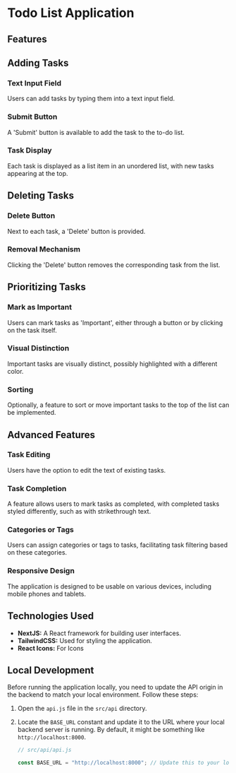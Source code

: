 # Todo List Application

## Features

## Adding Tasks

### Text Input Field

Users can add tasks by typing them into a text input field.

### Submit Button

A 'Submit' button is available to add the task to the to-do list.

### Task Display

Each task is displayed as a list item in an unordered list, with new tasks appearing at the top.

## Deleting Tasks

### Delete Button

Next to each task, a 'Delete' button is provided.

### Removal Mechanism

Clicking the 'Delete' button removes the corresponding task from the list.

## Prioritizing Tasks

### Mark as Important

Users can mark tasks as 'Important', either through a button or by clicking on the task itself.

### Visual Distinction

Important tasks are visually distinct, possibly highlighted with a different color.

### Sorting

Optionally, a feature to sort or move important tasks to the top of the list can be implemented.

## Advanced Features

### Task Editing

Users have the option to edit the text of existing tasks.

### Task Completion

A feature allows users to mark tasks as completed, with completed tasks styled differently, such as with strikethrough text.

### Categories or Tags

Users can assign categories or tags to tasks, facilitating task filtering based on these categories.

### Responsive Design

The application is designed to be usable on various devices, including mobile phones and tablets.

## Technologies Used

- **NextJS:** A React framework for building user interfaces.
- **TailwindCSS:** Used for styling the application.
- **React Icons:** For Icons

## Local Development

Before running the application locally, you need to update the API origin in the backend to match your local environment. Follow these steps:

1. Open the `api.js` file in the `src/api` directory.

2. Locate the `BASE_URL` constant and update it to the URL where your local backend server is running. By default, it might be something like `http://localhost:8000`.

   ```javascript
   // src/api/api.js

   const BASE_URL = "http://localhost:8000"; // Update this to your local backend URL
   ```

